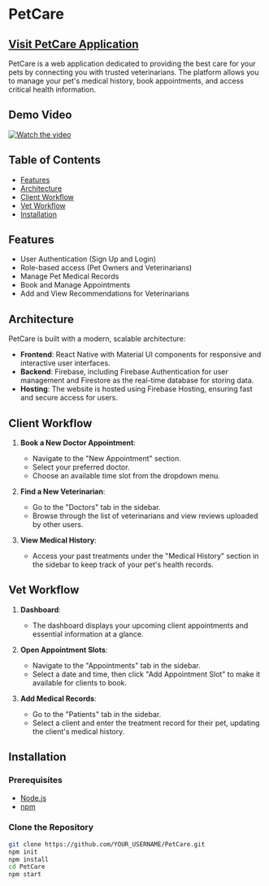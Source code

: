 
# PetCare

## [Visit PetCare Application](https://petcare-c5849.web.app/)

PetCare is a web application dedicated to providing the best care for your pets by connecting you with trusted veterinarians. The platform allows you to manage your pet's medical history, book appointments, and access critical health information.

## Demo Video

[![Watch the video](https://img.youtube.com/vi/E9CtwxKVWwQ/maxresdefault.jpg)](https://youtu.be/E9CtwxKVWwQ)

## Table of Contents

- [Features](#features)
- [Architecture](#architecture)
- [Client Workflow](#client-workflow)
- [Vet Workflow](#vet-workflow)
- [Installation](#installation)

## Features

- User Authentication (Sign Up and Login)
- Role-based access (Pet Owners and Veterinarians)
- Manage Pet Medical Records
- Book and Manage Appointments
- Add and View Recommendations for Veterinarians

## Architecture

PetCare is built with a modern, scalable architecture:

- **Frontend**: React Native with Material UI components for responsive and interactive user interfaces.
- **Backend**: Firebase, including Firebase Authentication for user management and Firestore as the real-time database for storing data.
- **Hosting**: The website is hosted using Firebase Hosting, ensuring fast and secure access for users.

## Client Workflow

1. **Book a New Doctor Appointment**:
   - Navigate to the "New Appointment" section.
   - Select your preferred doctor.
   - Choose an available time slot from the dropdown menu.

2. **Find a New Veterinarian**:
   - Go to the "Doctors" tab in the sidebar.
   - Browse through the list of veterinarians and view reviews uploaded by other users.

3. **View Medical History**:
   - Access your past treatments under the "Medical History" section in the sidebar to keep track of your pet's health records.

## Vet Workflow

1. **Dashboard**:
   - The dashboard displays your upcoming client appointments and essential information at a glance.

2. **Open Appointment Slots**:
   - Navigate to the "Appointments" tab in the sidebar.
   - Select a date and time, then click "Add Appointment Slot" to make it available for clients to book.

3. **Add Medical Records**:
   - Go to the "Patients" tab in the sidebar.
   - Select a client and enter the treatment record for their pet, updating the client's medical history.

## Installation

### Prerequisites

- [Node.js](https://nodejs.org/)
- [npm](https://www.npmjs.com/)

### Clone the Repository

```bash
git clone https://github.com/YOUR_USERNAME/PetCare.git
npm init
npm install
cd PetCare
npm start
```
